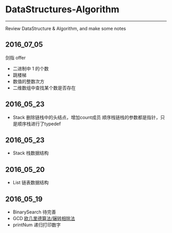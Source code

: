 # DataStructures-Algorithm
------------------------------
Review DataStructure & Algorithm, and make some notes
## 2016_07_05
剑指 offer  
* 二进制中 1 的个数  
* 跳楼梯  
* 数值的整数次方  
* 二维数组中查找某个数是否存在  

## 2016_05_23
* Stack 删除链栈中的头结点，增加count成员
顺序栈链栈的参数都是指针，只是顺序栈进行了typedef

## 2016_05_23
* Stack 栈数据结构

## 2016_05_20
* List 链表数据结构

## 2016_05_19
* BinarySearch 待完善
* GCD [欧几里德算法/辗转相除法](http://baike.baidu.com/view/1241014.htm)
* printNum 递归打印数字



